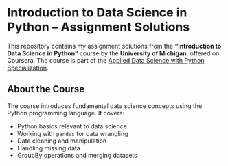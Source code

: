 # Introduction to Data Science in Python – Assignment Solutions

This repository contains my assignment solutions from the **“Introduction to Data Science in Python”** course by the **University of Michigan**, offered on Coursera. The course is part of the [Applied Data Science with Python Specialization](https://www.coursera.org/specializations/data-science-python).

## About the Course

The course introduces fundamental data science concepts using the Python programming language. It covers:

- Python basics relevant to data science
- Working with `pandas` for data wrangling
- Data cleaning and manipulation
- Handling missing data
- GroupBy operations and merging datasets



